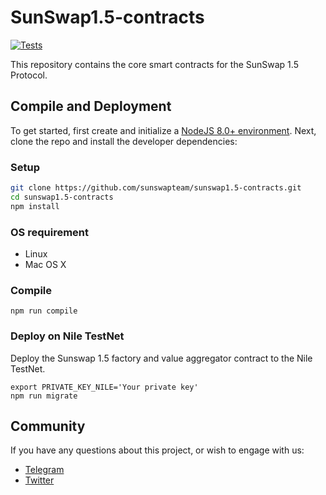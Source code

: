 # SunSwap1.5-contracts

[![Tests](https://github.com/sunswapteam/sunswap1.5-contracts/actions/workflows/tests.yml/badge.svg)](https://github.com/sunswapteam/sunswap1.5-contracts/actions/workflows/tests.yml)

This repository contains the core smart contracts for the SunSwap 1.5 Protocol.

## Compile and Deployment

To get started, first create and initialize a [NodeJS 8.0+ environment](https://github.com/nodejs/node). Next, clone the repo and install the developer dependencies:

### Setup

```bash
git clone https://github.com/sunswapteam/sunswap1.5-contracts.git
cd sunswap1.5-contracts
npm install
```

### OS requirement
 * Linux
 * Mac OS X

### Compile

```
npm run compile
```

### Deploy on Nile TestNet

Deploy the Sunswap 1.5 factory and value aggregator contract to the Nile TestNet.

```
export PRIVATE_KEY_NILE='Your private key'
npm run migrate
```

## Community

If you have any questions about this project, or wish to engage with us:

- [Telegram](https://t.me/SunIO_Defi)
- [Twitter](https://twitter.com/defi_sunio)
